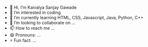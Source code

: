 - 👋 Hi, I’m Kaivalya Sanjay Gawade
- 👀 I’m interested in coding
- 🌱 I’m currently learning HTML, CSS, Javascript, Java, Python, C++
- 💞️ I’m looking to collaborate on ...
- 📫 How to reach me ...
- 😄 Pronouns: ...
- ⚡ Fun fact: ...

<!---
kavi2010/kavi2010 is a ✨ special ✨ repository because its `README.md` (this file) appears on your GitHub profile.
You can click the Preview link to take a look at your changes.
--->
